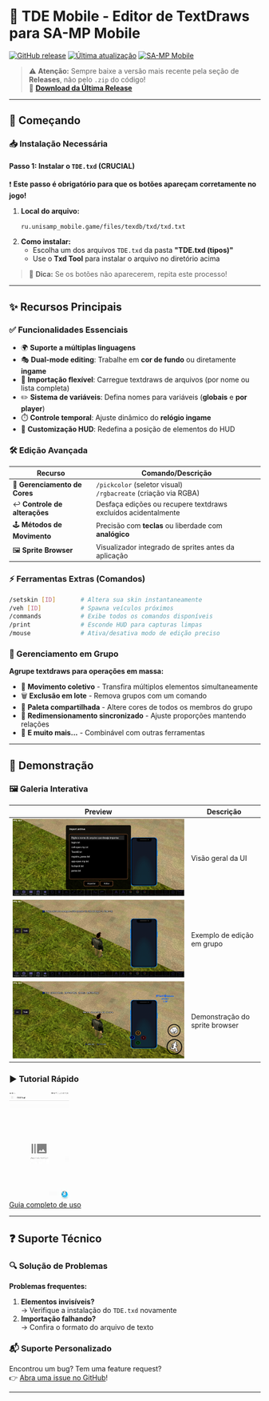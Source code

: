 # 📱 TDE Mobile - Editor de TextDraws para SA-MP Mobile

[![GitHub release](https://img.shields.io/github/v/release/Brabosxtz/Tde-mobile?style=flat-square)](https://github.com/Brabosxtz/Tde-mobile/releases)
[![Última atualização](https://img.shields.io/badge/última_atualização-23/03/2024-brightgreen?style=flat-square)]()
[![SA-MP Mobile](https://img.shields.io/badge/SA--MP-Mobile-blue?style=flat-square)]()

> ⚠️ **Atenção:** Sempre baixe a versão mais recente pela seção de **Releases**, não pelo `.zip` do código!  
> 🔗 **[Download da Última Release](https://github.com/Brabosxtz/Tde-mobile/releases/latest)**  

---

## 🚀 Começando

### 📥 Instalação Necessária
#### **Passo 1: Instalar o `TDE.txd` (CRUCIAL)**
❗ **Este passo é obrigatório para que os botões apareçam corretamente no jogo!**

1. **Local do arquivo:**
   ```
   ru.unisamp_mobile.game/files/texdb/txd/txd.txt
   ```
2. **Como instalar:**
   - Escolha um dos arquivos `TDE.txd` da pasta **"TDE.txd (tipos)"**
   - Use o **Txd Tool** para instalar o arquivo no diretório acima

> 🔄 **Dica:** Se os botões não aparecerem, repita este processo!

---

## ✨ Recursos Principais

### ✅ Funcionalidades Essenciais
- 🌍 **Suporte a múltiplas linguagens**  
- 🎭 **Dual-mode editing**: Trabalhe em **cor de fundo** ou diretamente **ingame**  
- 📂 **Importação flexível**: Carregue textdraws de arquivos (por nome ou lista completa)  
- ✏️ **Sistema de variáveis**: Defina nomes para variáveis (**globais** e **por player**)  
- ⏱️ **Controle temporal**: Ajuste dinâmico do **relógio ingame**  
- 📌 **Customização HUD**: Redefina a posição de elementos do HUD  

### 🛠️ Edição Avançada
| Recurso | Comando/Descrição |
|---------|------------------|
| 🎨 **Gerenciamento de Cores** | `/pickcolor` (seletor visual)<br>`/rgbacreate` (criação via RGBA) |
| ↩️ **Controle de alterações** | Desfaça edições ou recupere textdraws excluídos acidentalmente |
| 🕹️ **Métodos de Movimento** | Precisão com **teclas** ou liberdade com **analógico** |
| 🖼️ **Sprite Browser** | Visualizador integrado de sprites antes da aplicação |

### ⚡ Ferramentas Extras (Comandos)
```bash
/setskin [ID]       # Altera sua skin instantaneamente
/veh [ID]           # Spawna veículos próximos
/commands           # Exibe todos os comandos disponíveis
/print              # Esconde HUD para capturas limpas
/mouse              # Ativa/desativa modo de edição preciso
```

### 👥 Gerenciamento em Grupo
**Agrupe textdraws para operações em massa:**
- 🚚 **Movimento coletivo** - Transfira múltiplos elementos simultaneamente
- 🗑️ **Exclusão em lote** - Remova grupos com um comando
- 🎨 **Paleta compartilhada** - Altere cores de todos os membros do grupo
- 📏 **Redimensionamento sincronizado** - Ajuste proporções mantendo relações
- 🔄 **E muito mais...** - Combinável com outras ferramentas

---

## 📸 Demonstração

### 🖼️ Galeria Interativa
| Preview | Descrição |
|---------|-----------|
| ![Interface Principal](https://github.com/Brabosxtz/Tde-mobile/raw/master/img/spoiler1.png) | Visão geral da UI |
| ![Edição Avançada](https://github.com/Brabosxtz/Tde-mobile/blob/master/img/spoiler2.png?raw=true) | Exemplo de edição em grupo |
| ![Ferramentas](img/spoiler3.png?raw=true) | Demonstração do sprite browser |

### ▶️ Tutorial Rápido
![Instalação](img/tutorial-instalar.gif)  
[Guia completo de uso](https://github.com/Brabosxtz/Tde-mobile/issues/1)

---

## ❓ Suporte Técnico

### 🔍 Solução de Problemas
**Problemas frequentes:**
1. **Elementos invisíveis?**  
   → Verifique a instalação do `TDE.txd` novamente
2. **Importação falhando?**  
   → Confira o formato do arquivo de texto

### 📬 Suporte Personalizado
Encontrou um bug? Tem uma feature request?  
👉 [Abra uma issue no GitHub](https://github.com/Brabosxtz/Tde-mobile/issues)!

---
